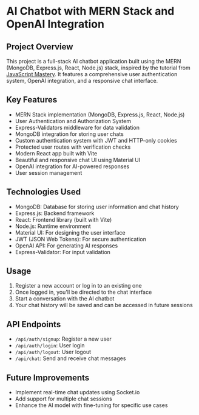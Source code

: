 # AI Chatbot with MERN Stack and OpenAI Integration

## Project Overview
This project is a full-stack AI chatbot application built using the MERN (MongoDB, Express.js, React, Node.js) stack, inspired by the tutorial from [JavaScript Mastery](https://youtu.be/PX_YOfEdhRg?si=Irpl7ydBuiOiomad). It features a comprehensive user authentication system, OpenAI integration, and a responsive chat interface.

## Key Features
- MERN Stack implementation (MongoDB, Express.js, React, Node.js)
- User Authentication and Authorization System
- Express-Validators middleware for data validation
- MongoDB integration for storing user chats
- Custom authentication system with JWT and HTTP-only cookies
- Protected user routes with verification checks
- Modern React app built with Vite
- Beautiful and responsive chat UI using Material UI
- OpenAI integration for AI-powered responses
- User session management

## Technologies Used
- MongoDB: Database for storing user information and chat history
- Express.js: Backend framework
- React: Frontend library (built with Vite)
- Node.js: Runtime environment
- Material UI: For designing the user interface
- JWT (JSON Web Tokens): For secure authentication
- OpenAI API: For generating AI responses
- Express-Validator: For input validation

## Usage
1. Register a new account or log in to an existing one
2. Once logged in, you'll be directed to the chat interface
3. Start a conversation with the AI chatbot
4. Your chat history will be saved and can be accessed in future sessions

## API Endpoints
- `/api/auth/signup`: Register a new user
- `/api/auth/login`: User login
- `/api/auth/logout`: User logout
- `/api/chat`: Send and receive chat messages

## Future Improvements
- Implement real-time chat updates using Socket.io
- Add support for multiple chat sessions
- Enhance the AI model with fine-tuning for specific use cases

